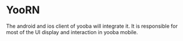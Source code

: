 # YooRN
The  android and ios client of yooba will integrate it. It is responsible for most of the UI display and interaction in yooba mobile.
